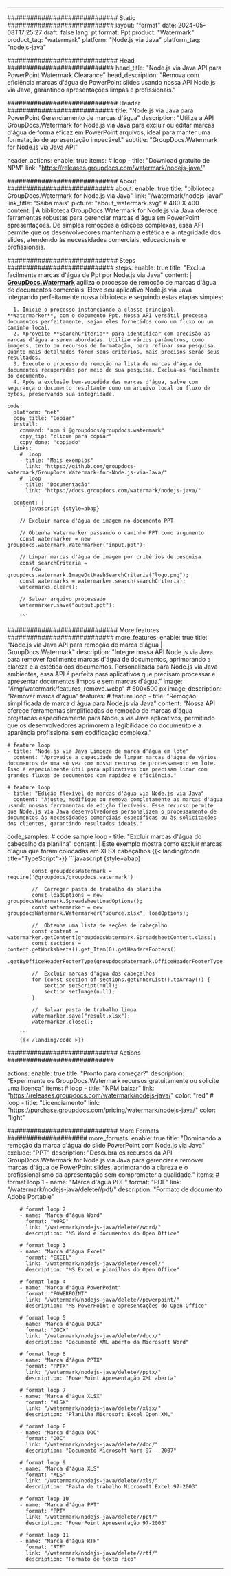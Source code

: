 
---
############################# Static ############################
layout: "format"
date:  2024-05-08T17:25:27
draft: false
lang: pt
format: Ppt
product: "Watermark"
product_tag: "watermark"
platform: "Node.js via Java"
platform_tag: "nodejs-java"

############################# Head ############################
head_title: "Node.js via Java API para PowerPoint Watermark Clearance"
head_description: "Remova com eficiência marcas d'água de PowerPoint slides usando nossa API Node.js via Java, garantindo apresentações limpas e profissionais."

############################# Header ############################
title: "Node.js via Java para PowerPoint Gerenciamento de marcas d'água" 
description: "Utilize a API GroupDocs.Watermark for Node.js via Java para excluir ou editar marcas d'água de forma eficaz em PowerPoint arquivos, ideal para manter uma formatação de apresentação impecável."
subtitle: "GroupDocs.Watermark for Node.js via Java API" 

header_actions:
  enable: true
  items:
    #  loop
    - title: "Download gratuito de NPM"
      link: "https://releases.groupdocs.com/watermark/nodejs-java/"
      
############################# About ############################
about:
    enable: true
    title: "biblioteca GroupDocs.Watermark for Node.js via Java"
    link: "/watermark/nodejs-java/"
    link_title: "Saiba mais"
    picture: "about_watermark.svg" # 480 X 400
    content: |
       A biblioteca GroupDocs.Watermark for Node.js via Java oferece ferramentas robustas para gerenciar marcas d'água em PowerPoint apresentações. De simples remoções a edições complexas, essa API permite que os desenvolvedores mantenham a estética e a integridade dos slides, atendendo às necessidades comerciais, educacionais e profissionais.

############################# Steps ############################
steps:
    enable: true
    title: "Exclua facilmente marcas d'água de Ppt por Node.js via Java"
    content: |
      **[GroupDocs.Watermark](https://products.groupdocs.com/watermark/nodejs-java/)** agiliza o processo de remoção de marcas d'água de documentos comerciais. Eleve seu aplicativo Node.js via Java integrando perfeitamente nossa biblioteca e seguindo estas etapas simples:
      
      1. Inicie o processo instanciando a classe principal, **Watermarker**, com o documento Ppt. Nossa API versátil processa documentos perfeitamente, sejam eles fornecidos como um fluxo ou um caminho local.
      2. Aproveite **SearchCriteria** para identificar com precisão as marcas d'água a serem abordadas. Utilize vários parâmetros, como imagens, texto ou recursos de formatação, para refinar sua pesquisa. Quanto mais detalhados forem seus critérios, mais precisos serão seus resultados.
      3. Execute o processo de remoção na lista de marcas d'água de documentos recuperadas por meio de sua pesquisa. Exclua-os facilmente do documento.
      4. Após a exclusão bem-sucedida das marcas d'água, salve com segurança o documento resultante como um arquivo local ou fluxo de bytes, preservando sua integridade.
   
    code:
      platform: "net"
      copy_title: "Copiar"
      install:
        command: "npm i @groupdocs/groupdocs.watermark"
        copy_tip: "clique para copiar"
        copy_done: "copiado"
      links:
        #  loop
        - title: "Mais exemplos"
          link: "https://github.com/groupdocs-watermark/GroupDocs.Watermark-for-Node.js-via-Java/"
        #  loop
        - title: "Documentação"
          link: "https://docs.groupdocs.com/watermark/nodejs-java/"
          
      content: |
        ```javascript {style=abap}

        // Excluir marca d'água de imagem no documento PPT

        // Obtenha Watermarker passando o caminho PPT como argumento
        const watermarker = new groupdocs.watermark.Watermarker("input.ppt");
        
        // Limpar marcas d'água de imagem por critérios de pesquisa
        const searchCriteria = 
            new groupdocs.watermark.ImageDctHashSearchCriteria("logo.png");
        const watermarks = watermarker.search(searchCriteria);
        watermarks.clear();

        // Salvar arquivo processado
        watermarker.save("output.ppt");
        
        ```            

############################# More features ############################
more_features:
  enable: true
  title: "Node.js via Java API para remoção de marca d'água | GroupDocs.Watermark"
  description: "Integre nossa API Node.js via Java para remover facilmente marcas d'água de documentos, aprimorando a clareza e a estética dos documentos. Personalizada para Node.js via Java ambientes, essa API é perfeita para aplicativos que precisam processar e apresentar documentos limpos e sem marcas d'água."
  image: "/img/watermark/features_remove.webp" # 500x500 px
  image_description: "Remover marca d'água"
  features:
    # feature loop
    - title: "Remoção simplificada de marca d'água para Node.js via Java"
      content: "Nossa API oferece ferramentas simplificadas de remoção de marcas d'água projetadas especificamente para Node.js via Java aplicativos, permitindo que os desenvolvedores aprimorem a legibilidade do documento e a aparência profissional sem codificação complexa."

    # feature loop
    - title: "Node.js via Java Limpeza de marca d'água em lote"
      content: "Aproveite a capacidade de limpar marcas d'água de vários documentos de uma só vez com nosso recurso de processamento em lote. Isso é especialmente útil para aplicativos que precisam lidar com grandes fluxos de documentos com rapidez e eficiência."

    # feature loop
    - title: "Edição flexível de marcas d'água via Node.js via Java"
      content: "Ajuste, modifique ou remova completamente as marcas d'água usando nossas ferramentas de edição flexíveis. Esse recurso permite que Node.js via Java desenvolvedores personalizem o processamento de documentos às necessidades comerciais específicas ou às solicitações dos clientes, garantindo resultados ideais."
      
  code_samples:
    # code sample loop
    - title: "Excluir marcas d'água do cabeçalho da planilha"
      content: |
        Este exemplo mostra como excluir marcas d'água que foram colocadas em XLSX cabeçalhos
        {{< landing/code title="TypeScript">}}
        ```javascript {style=abap}
        
            const groupdocsWatermark = require('@groupdocs/groupdocs.watermark')

            //  Carregar pasta de trabalho da planilha
            const loadOptions = new groupdocsWatermark.SpreadsheetLoadOptions();
            const watermarker = new groupdocsWatermark.Watermarker("source.xlsx", loadOptions);

            //  Obtenha uma lista de seções de cabeçalho
            const content = watermarker.getContent(groupdocsWatermark.SpreadsheetContent.class);
            const sections = content.getWorksheets().get_Item(0).getHeadersFooters()
                .getByOfficeHeaderFooterType(groupdocsWatermark.OfficeHeaderFooterType.HeaderPrimary).getSections();
  
            //  Excluir marcas d'água dos cabeçalhos
            for (const section of sections.getInnerList().toArray()) {
                section.setScript(null);
                section.setImage(null);
            }

            //  Salvar pasta de trabalho limpa
            watermarker.save("result.xlsx");
            watermarker.close();

        ```
        {{< /landing/code >}}


############################# Actions ############################

actions:
  enable: true
  title: "Pronto para começar?"
  description: "Experimente os GroupDocs.Watermark recursos gratuitamente ou solicite uma licença"
  items:
    #  loop
    - title: "NPM baixar"
      link: "https://releases.groupdocs.com/watermark/nodejs-java/"
      color: "red"
        #  loop
    - title: "Licenciamento"
      link: "https://purchase.groupdocs.com/pricing/watermark/nodejs-java/"
      color: "light"


############################# More Formats #####################
more_formats:
    enable: true
    title: "Dominando a remoção da marca d'água do slide PowerPoint com Node.js via Java"
    exclude: "PPT"
    description: "Descubra os recursos da API GroupDocs.Watermark for Node.js via Java para gerenciar e remover marcas d'água de PowerPoint slides, aprimorando a clareza e o profissionalismo da apresentação sem comprometer a qualidade."
    items: 
        # format loop 1
        - name: "Marca d'água PDF"
          format: "PDF"
          link: "/watermark/nodejs-java/delete//pdf/"
          description: "Formato de documento Adobe Portable"

        # format loop 2
        - name: "Marca d'água Word"
          format: "WORD"
          link: "/watermark/nodejs-java/delete//word/"
          description: "MS Word e documentos do Open Office"
          
        # format loop 3
        - name: "Marca d'água Excel"
          format: "EXCEL"
          link: "/watermark/nodejs-java/delete//excel/"
          description: "MS Excel e planilhas do Open Office"

        # format loop 4
        - name: "Marca d'água PowerPoint"
          format: "POWERPOINT"
          link: "/watermark/nodejs-java/delete//powerpoint/"
          description: "MS PowerPoint e apresentações do Open Office"

        # format loop 5
        - name: "Marca d'água DOCX"
          format: "DOCX"
          link: "/watermark/nodejs-java/delete//docx/"
          description: "Documento XML aberto da Microsoft Word"
          
        # format loop 6
        - name: "Marca d'água PPTX"
          format: "PPTX"
          link: "/watermark/nodejs-java/delete//pptx/"
          description: "PowerPoint Apresentação XML aberta"
          
        # format loop 7
        - name: "Marca d'água XLSX"
          format: "XLSX"
          link: "/watermark/nodejs-java/delete//xlsx/"
          description: "Planilha Microsoft Excel Open XML"

        # format loop 8
        - name: "Marca d'água DOC"
          format: "DOC"
          link: "/watermark/nodejs-java/delete//doc/"
          description: "Documento Microsoft Word 97 - 2007"

        # format loop 9
        - name: "Marca d'água XLS"
          format: "XLS"
          link: "/watermark/nodejs-java/delete//xls/"
          description: "Pasta de trabalho Microsoft Excel 97-2003"

        # format loop 10
        - name: "Marca d'água PPT"
          format: "PPT"
          link: "/watermark/nodejs-java/delete//ppt/"
          description: "PowerPoint Apresentação 97-2003"

        # format loop 11
        - name: "Marca d'água RTF"
          format: "RTF"
          link: "/watermark/nodejs-java/delete//rtf/"
          description: "Formato de texto rico"

---